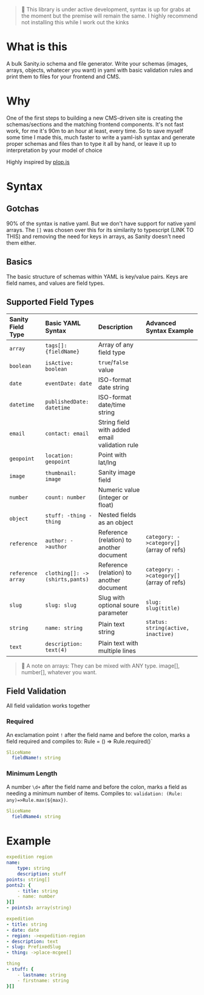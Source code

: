
> 🚨 This library is under active development, syntax is up for grabs at the moment but the premise will remain the same. I highly recommend not installing this while I work out the kinks

# What is this
A bulk Sanity.io schema and file generator. Write your schemas (images, arrays, objects, whatecer you want) in yaml with basic validation rules and print them to files for your frontend and CMS.

# Why
One of the first steps to building a new CMS-driven site is creating the schemas/sections and the matching frontend components. It's not fast work, for me it's 90m to an hour at least, every time. So to save myself some time I made this, much faster to write a yaml-ish syntax and generate proper schemas and files than to type it all by hand, or leave it up to interpretation by your model of choice

Highly inspired by [plop.js](https://www.npmjs.com/package/plop)


# Syntax

## Gotchas
90% of the syntax is native yaml. But we don't have support for native yaml arrays. The `[]` was chosen over this for its similarity to typescript (LINK TO THIS) and removing the need for keys in arrays, as Sanity doesn't need them either.

## Basics
The basic structure of schemas within YAML is key/value pairs. Keys are field names, and values are field types.

## Supported Field Types

| Sanity Field Type | Basic YAML Syntax             | Description                                   | Advanced Syntax Example                |
|:------------------|:-----------------------------|:-----------------------------------------------|:---------------------------------------|
| `array`           | `tags[]: {fieldName}`        | Array of any field type                        |                                         |
| `boolean`         | `isActive: boolean`          | `true`/`false` value                           |                                         |
| `date`            | `eventDate: date`            | ISO-format date string                         |                                         |
| `datetime`        | `publishedDate: datetime`    | ISO-format date/time string                    |                                         |
| `email`           | `contact: email`             | String field with added email validation rule  |                                         |
| `geopoint`        | `location: geopoint`         | Point with lat/lng                             |                                         |
| `image`           | `thumbnail: image`           | Sanity image field                             |                                         |
| `number`          | `count: number`              | Numeric value (integer or float)               |                                         |
| `object`          | ``` stuff: -thing - thing ```| Nested fields as an object                     |                                         |
| `reference`       | `author: ->author`           | Reference (relation) to another document       | `category: ->category[]` (array of refs)|
| `reference array` | `clothing[]: ->(shirts,pants)` | Reference (relation) to another document       | `category: ->category[]` (array of refs)|
| `slug`            | `slug: slug`                 | Slug with optional soure parameter             |  `slug: slug(title)`                    |
| `string`          | `name: string`               | Plain text string                              | `status: string(active, inactive)`      |
| `text`            | `description: text(4)`       | Plain text with multiple lines                 |                                         |


> 📝 A note on arrays: They can be mixed with ANY type. image[], number[], whatever you want.


## Field Validation
All field validation works together

### Required
An exclamation point `!` after the field name and before the colon, marks a field required and compiles to: Rule = () => Rule.required()`

```yaml
SliceName
  fieldName!: string
```

### Minimum Length
A number `\d+` after the field name and before the colon, marks a field as needing a minimum number of items. Compiles to: `validation: (Rule: any)=>Rule.max(${max})`.
```yaml
SliceName
  fieldName4: string
```

# Example

```yaml
expedition region
name: 
	type: string
	description: stuff
points: string[]
ponts2: {
	- title: string
	- name: number
}[]
- points3: array(string)

expedition
- title: string
- date: date
- region: ->expedition-region
- description: text
- slug: PrefixedSlug
- thing: ->place-mcgee[]

thing
- stuff: {
	- lastname: string
	- firstname: string
}[]
```